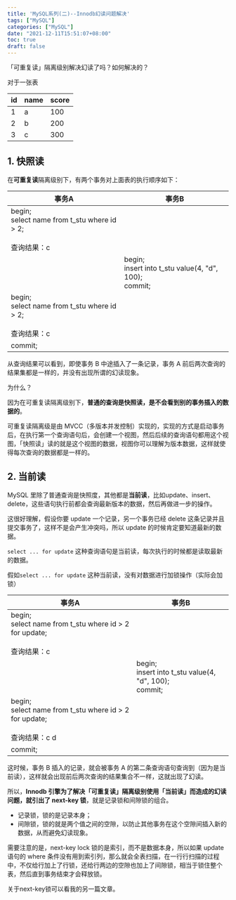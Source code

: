 ```yaml
---
title: 'MySQL系列(二)--Innodb幻读问题解决'
tags: ["MySQL"]
categories: ["MySQL"]
date: "2021-12-11T15:51:07+08:00"
toc: true
draft: false
---
```




「可重复读」隔离级别解决幻读了吗？如何解决的？

<!--more-->



对于一张表

| id   | name | score |
| ---- | ---- | ----- |
| 1    | a    | 100   |
| 2    | b    | 200   |
| 3    | c    | 300   |



## 1. 快照读

在**可重复读**隔离级别下，有两个事务对上面表的执行顺序如下：

| 事务A                                                        | 事务B                                                        |
| ------------------------------------------------------------ | ------------------------------------------------------------ |
| begin;<br/>select name from t_stu where id > 2;<br /><br />查询结果：c |                                                              |
|                                                              | begin;<br />insert into t_stu value(4, "d", 100);<br />commit; |
| begin;<br />select name from t_stu where id > 2;<br /><br />查询结果：c |                                                              |
| commit;                                                      |                                                              |

从查询结果可以看到，即使事务 B 中途插入了一条记录，事务 A 前后两次查询的结果集都是一样的，并没有出现所谓的幻读现象。

为什么？

因为在可重复读隔离级别下，**普通的查询是快照读，是不会看到别的事务插入的数据的**。

可重复读隔离级是由 MVCC（多版本并发控制）实现的，实现的方式是启动事务后，在执行第一个查询语句后，会创建一个视图，然后后续的查询语句都用这个视图，「快照读」读的就是这个视图的数据，视图你可以理解为版本数据，这样就使得每次查询的数据都是一样的。



## 2. 当前读

MySQL 里除了普通查询是快照度，其他都是**当前读**，比如update、insert、delete，这些语句执行前都会查询最新版本的数据，然后再做进一步的操作。

这很好理解，假设你要 update 一个记录，另一个事务已经 delete 这条记录并且提交事务了，这样不是会产生冲突吗，所以 update 的时候肯定要知道最新的数据。

`select ... for update` 这种查询语句是当前读，每次执行的时候都是读取最新的数据。

假如`select ... for update` 这种当前读，没有对数据进行加锁操作（实际会加锁）

| 事务A                                                        | 事务B                                                        |
| ------------------------------------------------------------ | ------------------------------------------------------------ |
| begin;<br />select name from t_stu where id > 2 for update;<br /><br />查询结果：c |                                                              |
|                                                              | begin;<br />insert into t_stu value(4, "d", 100);<br />commit; |
| begin;<br />select name from t_stu where id > 2 for update;<br /><br />查询结果：c d |                                                              |
| commit;                                                      |                                                              |

这时候，事务 B 插入的记录，就会被事务 A 的第二条查询语句查询到（因为是当前读），这样就会出现前后两次查询的结果集合不一样，这就出现了幻读。



所以，**Innodb 引擎为了解决「可重复读」隔离级别使用「当前读」而造成的幻读问题，就引出了 next-key 锁**，就是记录锁和间隙锁的组合。

- 记录锁，锁的是记录本身；
- 间隙锁，锁的就是两个值之间的空隙，以防止其他事务在这个空隙间插入新的数据，从而避免幻读现象。

需要注意的是，next-key lock 锁的是索引，而不是数据本身，所以如果 update 语句的 where 条件没有用到索引列，那么就会全表扫描，在一行行扫描的过程中，不仅给行加上了行锁，还给行两边的空隙也加上了间隙锁，相当于锁住整个表，然后直到事务结束才会释放锁。

关于next-key锁可以看我的另一篇文章。

